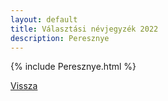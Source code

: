 ```yaml
---
layout: default
title: Választási névjegyzék 2022
description: Peresznye
---
```


{% include Peresznye.html %}

[Vissza](./)